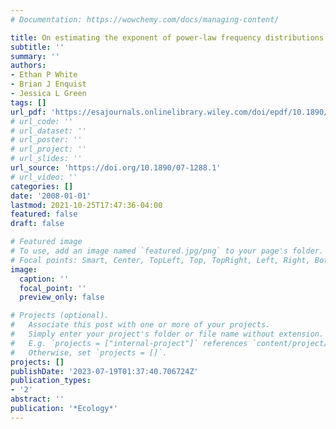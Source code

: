 ```yaml
---
# Documentation: https://wowchemy.com/docs/managing-content/

title: On estimating the exponent of power-law frequency distributions
subtitle: ''
summary: ''
authors:
- Ethan P White
- Brian J Enquist
- Jessica L Green
tags: []
url_pdf: 'https://esajournals.onlinelibrary.wiley.com/doi/epdf/10.1890/07-1288.1'
# url_code: ''
# url_dataset: ''
# url_poster: ''
# url_project: ''
# url_slides: ''
url_source: 'https://doi.org/10.1890/07-1288.1'
# url_video: ''
categories: []
date: '2008-01-01'
lastmod: 2021-10-25T17:47:36-04:00
featured: false
draft: false

# Featured image
# To use, add an image named `featured.jpg/png` to your page's folder.
# Focal points: Smart, Center, TopLeft, Top, TopRight, Left, Right, BottomLeft, Bottom, BottomRight.
image:
  caption: ''
  focal_point: ''
  preview_only: false

# Projects (optional).
#   Associate this post with one or more of your projects.
#   Simply enter your project's folder or file name without extension.
#   E.g. `projects = ["internal-project"]` references `content/project/deep-learning/index.md`.
#   Otherwise, set `projects = []`.
projects: []
publishDate: '2023-07-19T01:37:40.706724Z'
publication_types:
- '2'
abstract: ''
publication: '*Ecology*'
---
```

